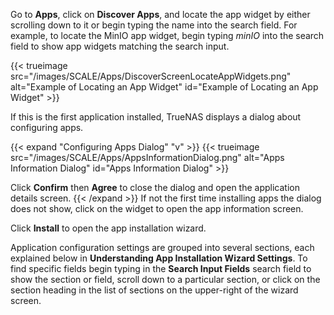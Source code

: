 &NewLine;

Go to **Apps**, click on **Discover Apps**, and locate the app widget by either scrolling down to it or begin typing the name into the search field.
For example, to locate the MinIO app widget, begin typing *minIO* into the search field to show app widgets matching the search input.

{{< trueimage src="/images/SCALE/Apps/DiscoverScreenLocateAppWidgets.png" alt="Example of Locating an App Widget" id="Example of Locating an App Widget" >}}

If this is the first application installed, TrueNAS displays a dialog about configuring apps.

{{< expand "Configuring Apps Dialog" "v" >}}
{{< trueimage src="/images/SCALE/Apps/AppsInformationDialog.png" alt="Apps Information Dialog" id="Apps Information Dialog" >}}

Click **Confirm** then **Agree** to close the dialog and open the application details screen.
{{< /expand >}}
If not the first time installing apps the dialog does not show, click on the widget to open the app information screen.

Click **Install** to open the app installation wizard.

Application configuration settings are grouped into several sections, each explained below in **Understanding App Installation Wizard Settings**.
To find specific fields begin typing in the **Search Input Fields** search field to show the section or field, scroll down to a particular section, or click on the section heading in the list of sections on the upper-right of the wizard screen.